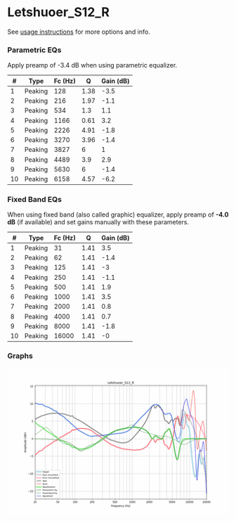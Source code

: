 # Letshuoer_S12_R
See [usage instructions](https://github.com/jaakkopasanen/AutoEq#usage) for more options and info.

### Parametric EQs
Apply preamp of -3.4 dB when using parametric equalizer.

|   # | Type    |   Fc (Hz) |    Q |   Gain (dB) |
|-----|---------|-----------|------|-------------|
|   1 | Peaking |       128 | 1.38 |        -3.5 |
|   2 | Peaking |       216 | 1.97 |        -1.1 |
|   3 | Peaking |       534 | 1.3  |         1.1 |
|   4 | Peaking |      1166 | 0.61 |         3.2 |
|   5 | Peaking |      2226 | 4.91 |        -1.8 |
|   6 | Peaking |      3270 | 3.96 |        -1.4 |
|   7 | Peaking |      3827 | 6    |         1   |
|   8 | Peaking |      4489 | 3.9  |         2.9 |
|   9 | Peaking |      5630 | 6    |        -1.4 |
|  10 | Peaking |      6158 | 4.57 |        -6.2 |

### Fixed Band EQs
When using fixed band (also called graphic) equalizer, apply preamp of **-4.0 dB** (if available) and set gains manually with these parameters.

|   # | Type    |   Fc (Hz) |    Q |   Gain (dB) |
|-----|---------|-----------|------|-------------|
|   1 | Peaking |        31 | 1.41 |         3.5 |
|   2 | Peaking |        62 | 1.41 |        -1.4 |
|   3 | Peaking |       125 | 1.41 |        -3   |
|   4 | Peaking |       250 | 1.41 |        -1.1 |
|   5 | Peaking |       500 | 1.41 |         1.9 |
|   6 | Peaking |      1000 | 1.41 |         3.5 |
|   7 | Peaking |      2000 | 1.41 |         0.8 |
|   8 | Peaking |      4000 | 1.41 |         0.7 |
|   9 | Peaking |      8000 | 1.41 |        -1.8 |
|  10 | Peaking |     16000 | 1.41 |        -0   |

### Graphs
![](./Letshuoer_S12_R.png)
